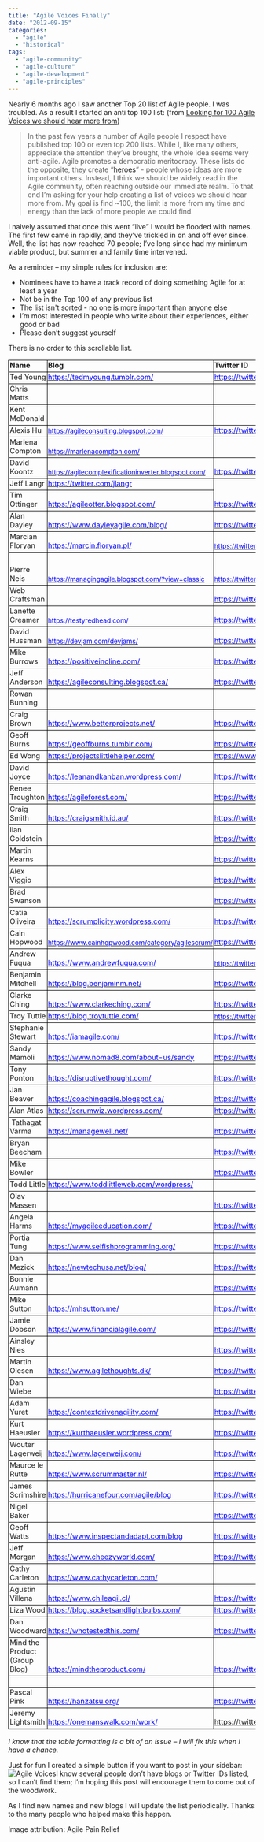 ```yaml
---
title: "Agile Voices Finally"
date: "2012-09-15"
categories: 
  - "agile"
  - "historical"
tags: 
  - "agile-community"
  - "agile-culture"
  - "agile-development"
  - "agile-principles"
---
```


Nearly 6 months ago I saw another Top 20 list of Agile people. I was troubled. As a result I started an anti top 100 list: (from [Looking for 100 Agile Voices we should hear more from](/blog/looking-for-100-agile-voices-we-should-hear-more-from.html))

> In the past few years a number of Agile people I respect have published top 100 or even top 200 lists. While I, like many others, appreciate the attention they’ve brought, the whole idea seems very anti-agile. Agile promotes a democratic meritocracy. These lists do the opposite, they create “[heroes](/blog/agile-gurus-or-thought-leaders.html)” - people whose ideas are more important others. Instead, I think we should be widely read in the Agile community, often reaching outside our immediate realm. To that end I’m asking for your help creating a list of voices we should hear more from. My goal is find ~100, the limit is more from my time and energy than the lack of more people we could find.

I naively assumed that once this went “live” I would be flooded with names. The first few came in rapidly, and they’ve trickled in on and off ever since. Well, the list has now reached 70 people; I’ve long since had my minimum viable product, but summer and family time intervened.

As a reminder – my simple rules for inclusion are:

- Nominees have to have a track record of doing something Agile for at least a year
- Not be in the Top 100 of any previous list
- The list isn't sorted - no one is more important than anyone else
- I’m most interested in people who write about their experiences, either good or bad
- Please don’t suggest yourself

There is no order to this scrollable list.

<table class="postTable" style="border-collapse: collapse;" border="0" width="561" cellspacing="0" cellpadding="0"><colgroup><col style="width: 83pt; mso-width-source: userset; mso-width-alt: 3925;" width="110"> <col style="width: 97pt; mso-width-source: userset; mso-width-alt: 4608;" width="130"> <col style="width: 157pt; mso-width-source: userset; mso-width-alt: 7452;" width="210"></colgroup><tbody><tr style="height: 14.4pt;"><td class="xl67" style="border-bottom: windowtext 0.5pt solid; border-left: windowtext 1.5pt solid; padding-left: 1px; padding-right: 1px; vertical-align: bottom; border-top: windowtext 0.5pt solid; border-right: windowtext 0.5pt solid; padding-top: 1px;" width="138" height="23"><span style="font-size: 11pt;"><strong>Name</strong></span></td><td class="xl68" style="border-bottom: windowtext 0.5pt solid; border-left: medium none; padding-left: 1px; padding-right: 1px; vertical-align: bottom; border-top: windowtext 0.5pt solid; border-right: windowtext 0.5pt solid; padding-top: 1px;" width="130"><span style="font-size: 11pt;"><strong>Blog</strong></span></td><td class="xl69" style="border-bottom: windowtext 0.5pt solid; border-left: medium none; padding-left: 1px; padding-right: 1px; vertical-align: bottom; border-top: windowtext 0.5pt solid; border-right: windowtext 1.5pt solid; padding-top: 1px;" width="544"><span style="font-size: 11pt;"><strong>Twitter ID</strong></span></td></tr><tr style="height: 14.4pt;"><td class="xl70" style="border-bottom: windowtext 0.5pt solid; border-left: windowtext 1.5pt solid; padding-left: 1px; padding-right: 1px; vertical-align: bottom; border-top: medium none; border-right: windowtext 0.5pt solid; padding-top: 1px;" height="23"><span style="font-size: 11pt;">Ted Young</span></td><td class="xl71" style="border-bottom: windowtext 0.5pt solid; border-left: medium none; padding-left: 1px; padding-right: 1px; vertical-align: bottom; border-top: medium none; border-right: windowtext 0.5pt solid; padding-top: 1px;" width="130"><a href="https://tedmyoung.tumblr.com/" target="_parent" rel="noopener noreferrer"><span style="mso-font-charset: 0;"><span style="font-size: 11pt; color: #0000ff;">https://tedmyoung.tumblr.com/</span></span></a></td><td class="xl72" style="border-bottom: windowtext 0.5pt solid; border-left: medium none; padding-left: 1px; padding-right: 1px; vertical-align: bottom; border-top: medium none; border-right: windowtext 1.5pt solid; padding-top: 1px;" width="544"><a href="https://twitter.com/#!/jitterted" target="_parent" rel="noopener noreferrer"><span style="mso-font-charset: 0;"><span style="font-size: 11pt; color: #0000ff;">https://twitter.com/#!/jitterted</span></span></a></td></tr><tr style="height: 14.4pt;"><td class="xl70" style="border-bottom: windowtext 0.5pt solid; border-left: windowtext 1.5pt solid; padding-left: 1px; padding-right: 1px; vertical-align: bottom; border-top: medium none; border-right: windowtext 0.5pt solid; padding-top: 1px;" height="23"><span style="font-size: 11pt;">Chris Matts</span></td><td class="xl73" style="border-bottom: windowtext 0.5pt solid; border-left: medium none; padding-left: 1px; padding-right: 1px; vertical-align: middle; border-top: medium none; border-right: windowtext 0.5pt solid; padding-top: 1px;" width="130"><span style="font-size: 10pt;">&nbsp;</span></td><td class="xl74" style="border-bottom: windowtext 0.5pt solid; border-left: medium none; padding-left: 1px; padding-right: 1px; vertical-align: middle; border-top: medium none; border-right: windowtext 1.5pt solid; padding-top: 1px;" width="544"><span style="font-size: 10pt;">&nbsp;</span></td></tr><tr style="height: 14.4pt;"><td class="xl70" style="border-bottom: windowtext 0.5pt solid; border-left: windowtext 1.5pt solid; padding-left: 1px; padding-right: 1px; vertical-align: bottom; border-top: medium none; border-right: windowtext 0.5pt solid; padding-top: 1px;" height="23"><span style="font-size: 11pt;">Kent McDonald</span></td><td class="xl73" style="border-bottom: windowtext 0.5pt solid; border-left: medium none; padding-left: 1px; padding-right: 1px; vertical-align: middle; border-top: medium none; border-right: windowtext 0.5pt solid; padding-top: 1px;" width="130"><span style="font-size: 10pt;">&nbsp;</span></td><td class="xl74" style="border-bottom: windowtext 0.5pt solid; border-left: medium none; padding-left: 1px; padding-right: 1px; vertical-align: middle; border-top: medium none; border-right: windowtext 1.5pt solid; padding-top: 1px;" width="544"><span style="font-size: 10pt;">&nbsp;</span></td></tr><tr style="height: 14.4pt;"><td class="xl70" style="border-bottom: windowtext 0.5pt solid; border-left: windowtext 1.5pt solid; padding-left: 1px; padding-right: 1px; vertical-align: bottom; border-top: medium none; border-right: windowtext 0.5pt solid; padding-top: 1px;" height="23"><span style="font-size: 11pt;">Alexis Hu</span></td><td class="xl78" style="border-bottom: windowtext 0.5pt solid; border-left: medium none; padding-left: 1px; padding-right: 1px; vertical-align: bottom; border-top: medium none; border-right: windowtext 0.5pt solid; padding-top: 1px;" width="130"><a href="https://agileconsulting.blogspot.com/"><span style="font-size: 10pt; color: #0000ff;">https://agileconsulting.blogspot.com/</span></a></td><td class="xl72" style="border-bottom: windowtext 0.5pt solid; border-left: medium none; padding-left: 1px; padding-right: 1px; vertical-align: bottom; border-top: medium none; border-right: windowtext 1.5pt solid; padding-top: 1px;" width="544"><a href="https://twitter.com/alhui" target="_parent" rel="noopener noreferrer"><span style="mso-font-charset: 0;"><span style="font-size: 11pt; color: #0000ff;">https://twitter.com/alhui</span></span></a></td></tr><tr style="height: 14.4pt;"><td class="xl70" style="border-bottom: windowtext 0.5pt solid; border-left: windowtext 1.5pt solid; padding-left: 1px; padding-right: 1px; vertical-align: bottom; border-top: medium none; border-right: windowtext 0.5pt solid; padding-top: 1px;" height="23"><span style="font-size: 11pt;">Marlena Compton</span></td><td class="xl78" style="border-bottom: windowtext 0.5pt solid; border-left: medium none; padding-left: 1px; padding-right: 1px; vertical-align: bottom; border-top: medium none; border-right: windowtext 0.5pt solid; padding-top: 1px;" width="130"><a href="https://marlenacompton.com/"><span style="font-size: 10pt; color: #0000ff;">https://marlenacompton.com/</span></a></td><td class="xl74" style="border-bottom: windowtext 0.5pt solid; border-left: medium none; padding-left: 1px; padding-right: 1px; vertical-align: middle; border-top: medium none; border-right: windowtext 1.5pt solid; padding-top: 1px;" width="544"><span style="font-size: 10pt;">&nbsp;</span></td></tr><tr style="height: 14.4pt;"><td class="xl70" style="border-bottom: windowtext 0.5pt solid; border-left: windowtext 1.5pt solid; padding-left: 1px; padding-right: 1px; vertical-align: bottom; border-top: medium none; border-right: windowtext 0.5pt solid; padding-top: 1px;" height="23"><span style="font-size: 11pt;">David Koontz</span></td><td class="xl78" style="border-bottom: windowtext 0.5pt solid; border-left: medium none; padding-left: 1px; padding-right: 1px; vertical-align: bottom; border-top: medium none; border-right: windowtext 0.5pt solid; padding-top: 1px;" width="130"><a href="https://agilecomplexificationinverter.blogspot.com/"><span style="font-size: 10pt; color: #0000ff;">https://agilecomplexificationinverter.blogspot.com/</span></a></td><td class="xl72" style="border-bottom: windowtext 0.5pt solid; border-left: medium none; padding-left: 1px; padding-right: 1px; vertical-align: bottom; border-top: medium none; border-right: windowtext 1.5pt solid; padding-top: 1px;" width="544"><a href="https://twitter.com/#!/davidakoontz" target="_parent" rel="noopener noreferrer"><span style="mso-font-charset: 0;"><span style="font-size: 11pt; color: #0000ff;">https://twitter.com/#!/davidakoontz</span></span></a></td></tr><tr style="height: 14.4pt;"><td class="xl70" style="border-bottom: windowtext 0.5pt solid; border-left: windowtext 1.5pt solid; padding-left: 1px; padding-right: 1px; vertical-align: bottom; border-top: medium none; border-right: windowtext 0.5pt solid; padding-top: 1px;" height="23"><span style="font-size: 11pt;">Jeff Langr</span></td><td class="xl71" style="border-bottom: windowtext 0.5pt solid; border-left: medium none; padding-left: 1px; padding-right: 1px; vertical-align: bottom; border-top: medium none; border-right: windowtext 0.5pt solid; padding-top: 1px;" width="130"><a href="https://twitter.com/jlangr" target="_parent" rel="noopener noreferrer"><span style="mso-font-charset: 0;"><span style="font-size: 11pt; color: #0000ff;">https://twitter.com/jlangr</span></span></a></td></tr><tr style="height: 14.4pt;"><td class="xl70" style="border-bottom: windowtext 0.5pt solid; border-left: windowtext 1.5pt solid; padding-left: 1px; padding-right: 1px; vertical-align: bottom; border-top: medium none; border-right: windowtext 0.5pt solid; padding-top: 1px;" height="23"><span style="font-size: 11pt;">Tim Ottinger</span></td><td class="xl71" style="border-bottom: windowtext 0.5pt solid; border-left: medium none; padding-left: 1px; padding-right: 1px; vertical-align: bottom; border-top: medium none; border-right: windowtext 0.5pt solid; padding-top: 1px;" width="130"><a href="https://agileotter.blogspot.com/" target="_parent" rel="noopener noreferrer"><span style="mso-font-charset: 0;"><span style="font-size: 11pt; color: #0000ff;">https://agileotter.blogspot.com/</span></span></a></td><td class="xl72" style="border-bottom: windowtext 0.5pt solid; border-left: medium none; padding-left: 1px; padding-right: 1px; vertical-align: bottom; border-top: medium none; border-right: windowtext 1.5pt solid; padding-top: 1px;" width="544"><a href="https://twitter.com/#!/tottinge" target="_parent" rel="noopener noreferrer"><span style="mso-font-charset: 0;"><span style="font-size: 11pt; color: #0000ff;">https://twitter.com/#!/tottinge</span></span></a></td></tr><tr style="height: 14.4pt;"><td class="xl70" style="border-bottom: windowtext 0.5pt solid; border-left: windowtext 1.5pt solid; padding-left: 1px; padding-right: 1px; vertical-align: bottom; border-top: medium none; border-right: windowtext 0.5pt solid; padding-top: 1px;" height="23"><span style="font-size: 11pt;">Alan Dayley</span></td><td class="xl71" style="border-bottom: windowtext 0.5pt solid; border-left: medium none; padding-left: 1px; padding-right: 1px; vertical-align: bottom; border-top: medium none; border-right: windowtext 0.5pt solid; padding-top: 1px;" width="130"><a href="https://www.dayleyagile.com/blog/" target="_parent" rel="noopener noreferrer"><span style="mso-font-charset: 0;"><span style="font-size: 11pt; color: #0000ff;">https://www.dayleyagile.com/blog/</span></span></a></td><td class="xl72" style="border-bottom: windowtext 0.5pt solid; border-left: medium none; padding-left: 1px; padding-right: 1px; vertical-align: bottom; border-top: medium none; border-right: windowtext 1.5pt solid; padding-top: 1px;" width="544"><a href="https://twitter.com/dayleyagile" target="_parent" rel="noopener noreferrer"><span style="mso-font-charset: 0;"><span style="font-size: 11pt; color: #0000ff;">https://twitter.com/dayleyagile</span></span></a></td></tr><tr style="height: 14.4pt;"><td class="xl70" style="border-bottom: windowtext 0.5pt solid; border-left: windowtext 1.5pt solid; padding-left: 1px; padding-right: 1px; vertical-align: bottom; border-top: medium none; border-right: windowtext 0.5pt solid; padding-top: 1px;" height="23"><span style="font-size: 11pt;">Marcian Floryan</span></td><td class="xl71" style="border-bottom: windowtext 0.5pt solid; border-left: medium none; padding-left: 1px; padding-right: 1px; vertical-align: bottom; border-top: medium none; border-right: windowtext 0.5pt solid; padding-top: 1px;" width="130"><a href="https://marcin.floryan.pl/" target="_parent" rel="noopener noreferrer"><span style="mso-font-charset: 0;"><span style="font-size: 11pt; color: #0000ff;">https://marcin.floryan.pl/</span></span></a></td><td class="xl76" style="border-bottom: windowtext 0.5pt solid; border-left: medium none; padding-left: 1px; padding-right: 1px; vertical-align: bottom; border-top: medium none; border-right: windowtext 1.5pt solid; padding-top: 1px;" width="544"><a href="https://twitter.com/mfloryan"><span style="font-size: 10pt; color: #0000ff;">https://twitter.com/mfloryan</span></a></td></tr><tr style="height: 40.2pt;"><td class="xl70" style="border-bottom: windowtext 0.5pt solid; border-left: windowtext 1.5pt solid; padding-left: 1px; padding-right: 1px; vertical-align: bottom; border-top: medium none; border-right: windowtext 0.5pt solid; padding-top: 1px;" height="67"><span style="font-size: 11pt;">Pierre Neis</span></td><td class="xl77" style="border-bottom: windowtext 0.5pt solid; border-left: medium none; padding-left: 1px; padding-right: 1px; vertical-align: bottom; border-top: medium none; border-right: windowtext 0.5pt solid; padding-top: 1px;" width="130"><a href="https://managingagile.blogspot.com/?view=classic"><span style="font-size: 10pt; color: #0000ff;">https://managingagile.blogspot.com/?view=classic</span></a></td><td class="xl76" style="border-bottom: windowtext 0.5pt solid; border-left: medium none; padding-left: 1px; padding-right: 1px; vertical-align: bottom; border-top: medium none; border-right: windowtext 1.5pt solid; padding-top: 1px;" width="544"><a href="https://twitter.com/elPedroMajor"><span style="font-size: 10pt; color: #0000ff;">https://twitter.com/elPedroMajor</span></a></td></tr><tr style="height: 14.4pt;"><td class="xl70" style="border-bottom: windowtext 0.5pt solid; border-left: windowtext 1.5pt solid; padding-left: 1px; padding-right: 1px; vertical-align: bottom; border-top: medium none; border-right: windowtext 0.5pt solid; padding-top: 1px;" height="23"><span style="font-size: 11pt;">Web Craftsman</span></td><td class="xl73" style="border-bottom: windowtext 0.5pt solid; border-left: medium none; padding-left: 1px; padding-right: 1px; vertical-align: middle; border-top: medium none; border-right: windowtext 0.5pt solid; padding-top: 1px;" width="130"><span style="font-size: 10pt;">&nbsp;</span></td><td class="xl72" style="border-bottom: windowtext 0.5pt solid; border-left: medium none; padding-left: 1px; padding-right: 1px; vertical-align: bottom; border-top: medium none; border-right: windowtext 1.5pt solid; padding-top: 1px;" width="544"><a href="https://twitter.com/web_craftsman" target="_parent" rel="noopener noreferrer"><span style="mso-font-charset: 0;"><span style="font-size: 11pt; color: #0000ff;">https://twitter.com/web_craftsman</span></span></a></td></tr><tr style="height: 14.4pt;"><td class="xl70" style="border-bottom: windowtext 0.5pt solid; border-left: windowtext 1.5pt solid; padding-left: 1px; padding-right: 1px; vertical-align: bottom; border-top: medium none; border-right: windowtext 0.5pt solid; padding-top: 1px;" height="23"><span style="font-size: 11pt;">Lanette Creamer</span></td><td class="xl78" style="border-bottom: windowtext 0.5pt solid; border-left: medium none; padding-left: 1px; padding-right: 1px; vertical-align: bottom; border-top: medium none; border-right: windowtext 0.5pt solid; padding-top: 1px;" width="130"><span style="font-size: 10pt; color: #0000ff;">https://testyredhead.com/</span></td><td class="xl72" style="border-bottom: windowtext 0.5pt solid; border-left: medium none; padding-left: 1px; padding-right: 1px; vertical-align: bottom; border-top: medium none; border-right: windowtext 1.5pt solid; padding-top: 1px;" width="544"><a href="https://twitter.com/lanettecream" target="_parent" rel="noopener noreferrer"><span style="mso-font-charset: 0;"><span style="font-size: 11pt; color: #0000ff;">https://twitter.com/lanettecream</span></span></a></td></tr><tr style="height: 14.4pt;"><td class="xl70" style="border-bottom: windowtext 0.5pt solid; border-left: windowtext 1.5pt solid; padding-left: 1px; padding-right: 1px; vertical-align: bottom; border-top: medium none; border-right: windowtext 0.5pt solid; padding-top: 1px;" height="23"><span style="font-size: 11pt;">David Hussman</span></td><td class="xl78" style="border-bottom: windowtext 0.5pt solid; border-left: medium none; padding-left: 1px; padding-right: 1px; vertical-align: bottom; border-top: medium none; border-right: windowtext 0.5pt solid; padding-top: 1px;" width="130"><a href="https://devjam.com/"><span style="font-size: 10pt; color: #0000ff;">https://devjam.com/devjams/</span></a></td><td class="xl72" style="border-bottom: windowtext 0.5pt solid; border-left: medium none; padding-left: 1px; padding-right: 1px; vertical-align: bottom; border-top: medium none; border-right: windowtext 1.5pt solid; padding-top: 1px;" width="544"><a href="https://twitter.com/davidhussman" target="_parent" rel="noopener noreferrer"><span style="mso-font-charset: 0;"><span style="font-size: 11pt; color: #0000ff;">https://twitter.com/davidhussman</span></span></a></td></tr><tr style="height: 14.4pt;"><td class="xl70" style="border-bottom: windowtext 0.5pt solid; border-left: windowtext 1.5pt solid; padding-left: 1px; padding-right: 1px; vertical-align: bottom; border-top: medium none; border-right: windowtext 0.5pt solid; padding-top: 1px;" height="23"><span style="font-size: 11pt;">Mike Burrows</span></td><td class="xl71" style="border-bottom: windowtext 0.5pt solid; border-left: medium none; padding-left: 1px; padding-right: 1px; vertical-align: bottom; border-top: medium none; border-right: windowtext 0.5pt solid; padding-top: 1px;" width="130"><a href="https://positiveincline.com/" target="_parent" rel="noopener noreferrer"><span style="mso-font-charset: 0;"><span style="font-size: 11pt; color: #0000ff;">https://positiveincline.com/</span></span></a></td><td class="xl72" style="border-bottom: windowtext 0.5pt solid; border-left: medium none; padding-left: 1px; padding-right: 1px; vertical-align: bottom; border-top: medium none; border-right: windowtext 1.5pt solid; padding-top: 1px;" width="544"><a href="https://twitter.com/asplake" target="_parent" rel="noopener noreferrer"><span style="mso-font-charset: 0;"><span style="font-size: 11pt; color: #0000ff;">https://twitter.com/asplake</span></span></a></td></tr><tr style="height: 14.4pt;"><td class="xl70" style="border-bottom: windowtext 0.5pt solid; border-left: windowtext 1.5pt solid; padding-left: 1px; padding-right: 1px; vertical-align: bottom; border-top: medium none; border-right: windowtext 0.5pt solid; padding-top: 1px;" height="23"><span style="font-size: 11pt;">Jeff Anderson</span></td><td class="xl71" style="border-bottom: windowtext 0.5pt solid; border-left: medium none; padding-left: 1px; padding-right: 1px; vertical-align: bottom; border-top: medium none; border-right: windowtext 0.5pt solid; padding-top: 1px;" width="130"><a href="https://agileconsulting.blogspot.ca/" target="_parent" rel="noopener noreferrer"><span style="mso-font-charset: 0;"><span style="font-size: 11pt; color: #0000ff;">https://agileconsulting.blogspot.ca/</span></span></a></td><td class="xl72" style="border-bottom: windowtext 0.5pt solid; border-left: medium none; padding-left: 1px; padding-right: 1px; vertical-align: bottom; border-top: medium none; border-right: windowtext 1.5pt solid; padding-top: 1px;" width="544"><a href="https://twitter.com/thomasjeffrey" target="_parent" rel="noopener noreferrer"><span style="mso-font-charset: 0;"><span style="font-size: 11pt; color: #0000ff;">https://twitter.com/thomasjeffrey</span></span></a></td></tr><tr style="height: 14.4pt;"><td class="xl70" style="border-bottom: windowtext 0.5pt solid; border-left: windowtext 1.5pt solid; padding-left: 1px; padding-right: 1px; vertical-align: bottom; border-top: medium none; border-right: windowtext 0.5pt solid; padding-top: 1px;" height="23"><span style="font-size: 11pt;">Rowan Bunning</span></td><td class="xl73" style="border-bottom: windowtext 0.5pt solid; border-left: medium none; padding-left: 1px; padding-right: 1px; vertical-align: middle; border-top: medium none; border-right: windowtext 0.5pt solid; padding-top: 1px;" width="130"><span style="font-size: 10pt;">&nbsp;</span></td><td class="xl74" style="border-bottom: windowtext 0.5pt solid; border-left: medium none; padding-left: 1px; padding-right: 1px; vertical-align: middle; border-top: medium none; border-right: windowtext 1.5pt solid; padding-top: 1px;" width="544"><span style="font-size: 10pt;">&nbsp;</span></td></tr><tr style="height: 14.4pt;"><td class="xl70" style="border-bottom: windowtext 0.5pt solid; border-left: windowtext 1.5pt solid; padding-left: 1px; padding-right: 1px; vertical-align: bottom; border-top: medium none; border-right: windowtext 0.5pt solid; padding-top: 1px;" height="23"><span style="font-size: 11pt;">Craig Brown</span></td><td class="xl71" style="border-bottom: windowtext 0.5pt solid; border-left: medium none; padding-left: 1px; padding-right: 1px; vertical-align: bottom; border-top: medium none; border-right: windowtext 0.5pt solid; padding-top: 1px;" width="130"><a href="https://www.betterprojects.net/" target="_parent" rel="noopener noreferrer"><span style="mso-font-charset: 0;"><span style="font-size: 11pt; color: #0000ff;">https://www.betterprojects.net/</span></span></a></td><td class="xl72" style="border-bottom: windowtext 0.5pt solid; border-left: medium none; padding-left: 1px; padding-right: 1px; vertical-align: bottom; border-top: medium none; border-right: windowtext 1.5pt solid; padding-top: 1px;" width="544"><a href="https://twitter.com/brown_note" target="_parent" rel="noopener noreferrer"><span style="mso-font-charset: 0;"><span style="font-size: 11pt; color: #0000ff;">https://twitter.com/brown_note</span></span></a></td></tr><tr style="height: 14.4pt;"><td class="xl70" style="border-bottom: windowtext 0.5pt solid; border-left: windowtext 1.5pt solid; padding-left: 1px; padding-right: 1px; vertical-align: bottom; border-top: medium none; border-right: windowtext 0.5pt solid; padding-top: 1px;" height="23"><span style="font-size: 11pt;">Geoff Burns</span></td><td class="xl71" style="border-bottom: windowtext 0.5pt solid; border-left: medium none; padding-left: 1px; padding-right: 1px; vertical-align: bottom; border-top: medium none; border-right: windowtext 0.5pt solid; padding-top: 1px;" width="130"><a href="https://geoffburns.tumblr.com/" target="_parent" rel="noopener noreferrer"><span style="mso-font-charset: 0;"><span style="font-size: 11pt; color: #0000ff;">https://geoffburns.tumblr.com/</span></span></a></td><td class="xl72" style="border-bottom: windowtext 0.5pt solid; border-left: medium none; padding-left: 1px; padding-right: 1px; vertical-align: bottom; border-top: medium none; border-right: windowtext 1.5pt solid; padding-top: 1px;" width="544"><a href="https://twitter.com/blxt/" target="_parent" rel="noopener noreferrer"><span style="mso-font-charset: 0;"><span style="font-size: 11pt; color: #0000ff;">https://twitter.com/blxt/</span></span></a></td></tr><tr style="height: 14.4pt;"><td class="xl70" style="border-bottom: windowtext 0.5pt solid; border-left: windowtext 1.5pt solid; padding-left: 1px; padding-right: 1px; vertical-align: bottom; border-top: medium none; border-right: windowtext 0.5pt solid; padding-top: 1px;" height="23"><span style="font-size: 11pt;">Ed Wong</span></td><td class="xl71" style="border-bottom: windowtext 0.5pt solid; border-left: medium none; padding-left: 1px; padding-right: 1px; vertical-align: bottom; border-top: medium none; border-right: windowtext 0.5pt solid; padding-top: 1px;" width="130"><a href="https://projectslittlehelper.com/" target="_parent" rel="noopener noreferrer"><span style="mso-font-charset: 0;"><span style="font-size: 11pt; color: #0000ff;">https://projectslittlehelper.com/</span></span></a></td><td class="xl72" style="border-bottom: windowtext 0.5pt solid; border-left: medium none; padding-left: 1px; padding-right: 1px; vertical-align: bottom; border-top: medium none; border-right: windowtext 1.5pt solid; padding-top: 1px;" width="544"><a href="https://www.twitter.com/littlehelper" target="_parent" rel="noopener noreferrer"><span style="mso-font-charset: 0;"><span style="font-size: 11pt; color: #0000ff;">https://www.twitter.com/littlehelper</span></span></a></td></tr><tr style="height: 14.4pt;"><td class="xl70" style="border-bottom: windowtext 0.5pt solid; border-left: windowtext 1.5pt solid; padding-left: 1px; padding-right: 1px; vertical-align: bottom; border-top: medium none; border-right: windowtext 0.5pt solid; padding-top: 1px;" height="23"><span style="font-size: 11pt;">David Joyce</span></td><td class="xl71" style="border-bottom: windowtext 0.5pt solid; border-left: medium none; padding-left: 1px; padding-right: 1px; vertical-align: bottom; border-top: medium none; border-right: windowtext 0.5pt solid; padding-top: 1px;" width="130"><a href="https://leanandkanban.wordpress.com/" target="_parent" rel="noopener noreferrer"><span style="mso-font-charset: 0;"><span style="font-size: 11pt; color: #0000ff;">https://leanandkanban.wordpress.com/</span></span></a></td><td class="xl72" style="border-bottom: windowtext 0.5pt solid; border-left: medium none; padding-left: 1px; padding-right: 1px; vertical-align: bottom; border-top: medium none; border-right: windowtext 1.5pt solid; padding-top: 1px;" width="544"><a href="https://twitter.com/dpjoyce/" target="_parent" rel="noopener noreferrer"><span style="mso-font-charset: 0;"><span style="font-size: 11pt; color: #0000ff;">https://twitter.com/dpjoyce/</span></span></a></td></tr><tr style="height: 14.4pt;"><td class="xl70" style="border-bottom: windowtext 0.5pt solid; border-left: windowtext 1.5pt solid; padding-left: 1px; padding-right: 1px; vertical-align: bottom; border-top: medium none; border-right: windowtext 0.5pt solid; padding-top: 1px;" height="23"><span style="font-size: 11pt;">Renee Troughton</span></td><td class="xl71" style="border-bottom: windowtext 0.5pt solid; border-left: medium none; padding-left: 1px; padding-right: 1px; vertical-align: bottom; border-top: medium none; border-right: windowtext 0.5pt solid; padding-top: 1px;" width="130"><a href="https://agileforest.com/" target="_parent" rel="noopener noreferrer"><span style="mso-font-charset: 0;"><span style="font-size: 11pt; color: #0000ff;">https://agileforest.com/</span></span></a></td><td class="xl72" style="border-bottom: windowtext 0.5pt solid; border-left: medium none; padding-left: 1px; padding-right: 1px; vertical-align: bottom; border-top: medium none; border-right: windowtext 1.5pt solid; padding-top: 1px;" width="544"><a href="https://twitter.com/AgileRenee" target="_parent" rel="noopener noreferrer"><span style="mso-font-charset: 0;"><span style="font-size: 11pt; color: #0000ff;">https://twitter.com/AgileRenee</span></span></a></td></tr><tr style="height: 14.4pt;"><td class="xl70" style="border-bottom: windowtext 0.5pt solid; border-left: windowtext 1.5pt solid; padding-left: 1px; padding-right: 1px; vertical-align: bottom; border-top: medium none; border-right: windowtext 0.5pt solid; padding-top: 1px;" height="23"><span style="font-size: 11pt;">Craig Smith</span></td><td class="xl71" style="border-bottom: windowtext 0.5pt solid; border-left: medium none; padding-left: 1px; padding-right: 1px; vertical-align: bottom; border-top: medium none; border-right: windowtext 0.5pt solid; padding-top: 1px;" width="130"><a href="https://craigsmith.id.au/" target="_parent" rel="noopener noreferrer"><span style="mso-font-charset: 0;"><span style="font-size: 11pt; color: #0000ff;">https://craigsmith.id.au/</span></span></a></td><td class="xl72" style="border-bottom: windowtext 0.5pt solid; border-left: medium none; padding-left: 1px; padding-right: 1px; vertical-align: bottom; border-top: medium none; border-right: windowtext 1.5pt solid; padding-top: 1px;" width="544"><a href="https://twitter.com/smithcdau" target="_parent" rel="noopener noreferrer"><span style="mso-font-charset: 0;"><span style="font-size: 11pt; color: #0000ff;">https://twitter.com/smithcdau</span></span></a></td></tr><tr style="height: 14.4pt;"><td class="xl70" style="border-bottom: windowtext 0.5pt solid; border-left: windowtext 1.5pt solid; padding-left: 1px; padding-right: 1px; vertical-align: bottom; border-top: medium none; border-right: windowtext 0.5pt solid; padding-top: 1px;" height="23"><span style="font-size: 11pt;">Ilan Goldstein</span></td><td class="xl71" style="border-bottom: windowtext 0.5pt solid; border-left: medium none; padding-left: 1px; padding-right: 1px; vertical-align: bottom; border-top: medium none; border-right: windowtext 0.5pt solid; padding-top: 1px;" width="130"></td><td class="xl72" style="border-bottom: windowtext 0.5pt solid; border-left: medium none; padding-left: 1px; padding-right: 1px; vertical-align: bottom; border-top: medium none; border-right: windowtext 1.5pt solid; padding-top: 1px;" width="544"><a href="https://twitter.com/ilagile" target="_parent" rel="noopener noreferrer"><span style="mso-font-charset: 0;"><span style="font-size: 11pt; color: #0000ff;">https://twitter.com/ilagile</span></span></a></td></tr><tr style="height: 14.4pt;"><td class="xl70" style="border-bottom: windowtext 0.5pt solid; border-left: windowtext 1.5pt solid; padding-left: 1px; padding-right: 1px; vertical-align: bottom; border-top: medium none; border-right: windowtext 0.5pt solid; padding-top: 1px;" height="23"><span style="font-size: 11pt;">Martin Kearns</span></td><td class="xl73" style="border-bottom: windowtext 0.5pt solid; border-left: medium none; padding-left: 1px; padding-right: 1px; vertical-align: middle; border-top: medium none; border-right: windowtext 0.5pt solid; padding-top: 1px;" width="130"><span style="font-size: 10pt;">&nbsp;</span></td><td class="xl72" style="border-bottom: windowtext 0.5pt solid; border-left: medium none; padding-left: 1px; padding-right: 1px; vertical-align: bottom; border-top: medium none; border-right: windowtext 1.5pt solid; padding-top: 1px;" width="544"><a href="https://twitter.com/kearnsey" target="_parent" rel="noopener noreferrer"><span style="mso-font-charset: 0;"><span style="font-size: 11pt; color: #0000ff;">https://twitter.com/kearnsey</span></span></a></td></tr><tr style="height: 14.4pt;"><td class="xl70" style="border-bottom: windowtext 0.5pt solid; border-left: windowtext 1.5pt solid; padding-left: 1px; padding-right: 1px; vertical-align: bottom; border-top: medium none; border-right: windowtext 0.5pt solid; padding-top: 1px;" height="23"><span style="font-size: 11pt;">Alex Viggio</span></td><td class="xl73" style="border-bottom: windowtext 0.5pt solid; border-left: medium none; padding-left: 1px; padding-right: 1px; vertical-align: middle; border-top: medium none; border-right: windowtext 0.5pt solid; padding-top: 1px;" width="130"><span style="font-size: 10pt;">&nbsp;</span></td><td class="xl72" style="border-bottom: windowtext 0.5pt solid; border-left: medium none; padding-left: 1px; padding-right: 1px; vertical-align: bottom; border-top: medium none; border-right: windowtext 1.5pt solid; padding-top: 1px;" width="544"><a href="https://twitter.com/aviggio/" target="_parent" rel="noopener noreferrer"><span style="mso-font-charset: 0;"><span style="font-size: 11pt; color: #0000ff;">https://twitter.com/aviggio/</span></span></a></td></tr><tr style="height: 14.4pt;"><td class="xl70" style="border-bottom: windowtext 0.5pt solid; border-left: windowtext 1.5pt solid; padding-left: 1px; padding-right: 1px; vertical-align: bottom; border-top: medium none; border-right: windowtext 0.5pt solid; padding-top: 1px;" height="23"><span style="font-size: 11pt;">Brad Swanson</span></td><td class="xl71" style="border-bottom: windowtext 0.5pt solid; border-left: medium none; padding-left: 1px; padding-right: 1px; vertical-align: bottom; border-top: medium none; border-right: windowtext 0.5pt solid; padding-top: 1px;" width="130"></td><td class="xl72" style="border-bottom: windowtext 0.5pt solid; border-left: medium none; padding-left: 1px; padding-right: 1px; vertical-align: bottom; border-top: medium none; border-right: windowtext 1.5pt solid; padding-top: 1px;" width="544"><a href="https://twitter.com/bradswanson/" target="_parent" rel="noopener noreferrer"><span style="mso-font-charset: 0;"><span style="font-size: 11pt; color: #0000ff;">https://twitter.com/bradswanson/</span></span></a></td></tr><tr style="height: 14.4pt;"><td class="xl70" style="border-bottom: windowtext 0.5pt solid; border-left: windowtext 1.5pt solid; padding-left: 1px; padding-right: 1px; vertical-align: bottom; border-top: medium none; border-right: windowtext 0.5pt solid; padding-top: 1px;" height="23"><span style="font-size: 11pt;">Catia Oliveira</span></td><td class="xl71" style="border-bottom: windowtext 0.5pt solid; border-left: medium none; padding-left: 1px; padding-right: 1px; vertical-align: bottom; border-top: medium none; border-right: windowtext 0.5pt solid; padding-top: 1px;" width="130"><a href="https://scrumplicity.wordpress.com/" target="_parent" rel="noopener noreferrer"><span style="mso-font-charset: 0;"><span style="font-size: 11pt; color: #0000ff;">https://scrumplicity.wordpress.com/</span></span></a></td><td class="xl72" style="border-bottom: windowtext 0.5pt solid; border-left: medium none; padding-left: 1px; padding-right: 1px; vertical-align: bottom; border-top: medium none; border-right: windowtext 1.5pt solid; padding-top: 1px;" width="544"><a href="https://twitter.com/CatOliv" target="_parent" rel="noopener noreferrer"><span style="mso-font-charset: 0;"><span style="font-size: 11pt; color: #0000ff;">https://twitter.com/CatOliv</span></span></a></td></tr><tr style="height: 14.4pt;"><td class="xl70" style="border-bottom: windowtext 0.5pt solid; border-left: windowtext 1.5pt solid; padding-left: 1px; padding-right: 1px; vertical-align: bottom; border-top: medium none; border-right: windowtext 0.5pt solid; padding-top: 1px;" height="23"><span style="font-size: 11pt;">Cain Hopwood</span></td><td class="xl78" style="border-bottom: windowtext 0.5pt solid; border-left: medium none; padding-left: 1px; padding-right: 1px; vertical-align: bottom; border-top: medium none; border-right: windowtext 0.5pt solid; padding-top: 1px;" width="130"><a href="https://www.cainhopwood.com/category/agilescrum/"><span style="font-size: 10pt; color: #0000ff;">https://www.cainhopwood.com/category/agilescrum/</span></a></td><td class="xl72" style="border-bottom: windowtext 0.5pt solid; border-left: medium none; padding-left: 1px; padding-right: 1px; vertical-align: bottom; border-top: medium none; border-right: windowtext 1.5pt solid; padding-top: 1px;" width="544"><a href="https://twitter.com/cainhopwood" target="_parent" rel="noopener noreferrer"><span style="mso-font-charset: 0;"><span style="font-size: 11pt; color: #0000ff;">https://twitter.com/cainhopwood</span></span></a></td></tr><tr style="height: 14.4pt;"><td class="xl70" style="border-bottom: windowtext 0.5pt solid; border-left: windowtext 1.5pt solid; padding-left: 1px; padding-right: 1px; vertical-align: bottom; border-top: medium none; border-right: windowtext 0.5pt solid; padding-top: 1px;" height="23"><span style="font-size: 11pt;">Andrew Fuqua</span></td><td class="xl71" style="border-bottom: windowtext 0.5pt solid; border-left: medium none; padding-left: 1px; padding-right: 1px; vertical-align: bottom; border-top: medium none; border-right: windowtext 0.5pt solid; padding-top: 1px;" width="130"><a href="https://www.andrewfuqua.com/" target="_parent" rel="noopener noreferrer"><span style="mso-font-charset: 0;"><span style="font-size: 11pt; color: #0000ff;">https://www.andrewfuqua.com/</span></span></a></td><td class="xl79" style="border-bottom: windowtext 0.5pt solid; border-left: medium none; padding-left: 1px; padding-right: 1px; vertical-align: bottom; border-top: medium none; border-right: windowtext 1.5pt solid; padding-top: 1px;" width="544"><a href="https://twitter.com/andrewmfuqua"><span style="font-size: 10pt; color: #0000ff;">https://twitter.com/andrewmfuqua</span></a></td></tr><tr style="height: 14.4pt;"><td class="xl70" style="border-bottom: windowtext 0.5pt solid; border-left: windowtext 1.5pt solid; padding-left: 1px; padding-right: 1px; vertical-align: bottom; border-top: medium none; border-right: windowtext 0.5pt solid; padding-top: 1px;" height="23"><span style="font-size: 11pt;">Benjamin Mitchell</span></td><td class="xl71" style="border-bottom: windowtext 0.5pt solid; border-left: medium none; padding-left: 1px; padding-right: 1px; vertical-align: bottom; border-top: medium none; border-right: windowtext 0.5pt solid; padding-top: 1px;" width="130"><a href="https://blog.benjaminm.net/" target="_parent" rel="noopener noreferrer"><span style="mso-font-charset: 0;"><span style="font-size: 11pt; color: #0000ff;">https://blog.benjaminm.net/</span></span></a></td><td class="xl72" style="border-bottom: windowtext 0.5pt solid; border-left: medium none; padding-left: 1px; padding-right: 1px; vertical-align: bottom; border-top: medium none; border-right: windowtext 1.5pt solid; padding-top: 1px;" width="544"><a href="https://twitter.com/benjaminm" target="_parent" rel="noopener noreferrer"><span style="mso-font-charset: 0;"><span style="font-size: 11pt; color: #0000ff;">https://twitter.com/benjaminm</span></span></a></td></tr><tr style="height: 14.4pt;"><td class="xl70" style="border-bottom: windowtext 0.5pt solid; border-left: windowtext 1.5pt solid; padding-left: 1px; padding-right: 1px; vertical-align: bottom; border-top: medium none; border-right: windowtext 0.5pt solid; padding-top: 1px;" height="23"><span style="font-size: 11pt;">Clarke Ching</span></td><td class="xl71" style="border-bottom: windowtext 0.5pt solid; border-left: medium none; padding-left: 1px; padding-right: 1px; vertical-align: bottom; border-top: medium none; border-right: windowtext 0.5pt solid; padding-top: 1px;" width="130"><a href="https://www.clarkeching.com/" target="_parent" rel="noopener noreferrer"><span style="mso-font-charset: 0;"><span style="font-size: 11pt; color: #0000ff;">https://www.clarkeching.com/</span></span></a></td><td class="xl72" style="border-bottom: windowtext 0.5pt solid; border-left: medium none; padding-left: 1px; padding-right: 1px; vertical-align: bottom; border-top: medium none; border-right: windowtext 1.5pt solid; padding-top: 1px;" width="544"><a href="https://twitter.com/clarkeching" target="_parent" rel="noopener noreferrer"><span style="mso-font-charset: 0;"><span style="font-size: 11pt; color: #0000ff;">https://twitter.com/clarkeching</span></span></a></td></tr><tr style="height: 14.4pt;"><td class="xl70" style="border-bottom: windowtext 0.5pt solid; border-left: windowtext 1.5pt solid; padding-left: 1px; padding-right: 1px; vertical-align: bottom; border-top: medium none; border-right: windowtext 0.5pt solid; padding-top: 1px;" height="23"><span style="font-size: 11pt;">Troy Tuttle</span></td><td class="xl71" style="border-bottom: windowtext 0.5pt solid; border-left: medium none; padding-left: 1px; padding-right: 1px; vertical-align: bottom; border-top: medium none; border-right: windowtext 0.5pt solid; padding-top: 1px;" width="130"><a href="https://blog.troytuttle.com/" target="_parent" rel="noopener noreferrer"><span style="mso-font-charset: 0;"><span style="font-size: 11pt; color: #0000ff;">https://blog.troytuttle.com/</span></span></a></td><td class="xl79" style="border-bottom: windowtext 0.5pt solid; border-left: medium none; padding-left: 1px; padding-right: 1px; vertical-align: bottom; border-top: medium none; border-right: windowtext 1.5pt solid; padding-top: 1px;" width="544"><a href="https://twitter.com/troytuttle"><span style="font-size: 10pt; color: #0000ff;">https://twitter.com/troytuttle</span></a></td></tr><tr style="height: 14.4pt;"><td class="xl70" style="border-bottom: windowtext 0.5pt solid; border-left: windowtext 1.5pt solid; padding-left: 1px; padding-right: 1px; vertical-align: bottom; border-top: medium none; border-right: windowtext 0.5pt solid; padding-top: 1px;" height="23"><span style="font-size: 11pt;">Stephanie Stewart</span></td><td class="xl71" style="border-bottom: windowtext 0.5pt solid; border-left: medium none; padding-left: 1px; padding-right: 1px; vertical-align: bottom; border-top: medium none; border-right: windowtext 0.5pt solid; padding-top: 1px;" width="130"><a href="https://iamagile.com/" target="_parent" rel="noopener noreferrer"><span style="mso-font-charset: 0;"><span style="font-size: 11pt; color: #0000ff;">https://iamagile.com/</span></span></a></td><td class="xl72" style="border-bottom: windowtext 0.5pt solid; border-left: medium none; padding-left: 1px; padding-right: 1px; vertical-align: bottom; border-top: medium none; border-right: windowtext 1.5pt solid; padding-top: 1px;" width="544"><a href="https://twitter.com/PROJECT_steph" target="_parent" rel="noopener noreferrer"><span style="mso-font-charset: 0;"><span style="font-size: 11pt; color: #0000ff;">https://twitter.com/PROJECT_steph</span></span></a></td></tr><tr style="height: 14.4pt;"><td class="xl70" style="border-bottom: windowtext 0.5pt solid; border-left: windowtext 1.5pt solid; padding-left: 1px; padding-right: 1px; vertical-align: bottom; border-top: medium none; border-right: windowtext 0.5pt solid; padding-top: 1px;" height="23"><span style="font-size: 11pt;">Sandy Mamoli</span></td><td class="xl71" style="border-bottom: windowtext 0.5pt solid; border-left: medium none; padding-left: 1px; padding-right: 1px; vertical-align: bottom; border-top: medium none; border-right: windowtext 0.5pt solid; padding-top: 1px;" width="130"><a href="https://www.nomad8.com/about-us/sandy" target="_parent" rel="noopener noreferrer"><span style="mso-font-charset: 0;"><span style="font-size: 11pt; color: #0000ff;">https://www.nomad8.com/about-us/sandy</span></span></a></td><td class="xl72" style="border-bottom: windowtext 0.5pt solid; border-left: medium none; padding-left: 1px; padding-right: 1px; vertical-align: bottom; border-top: medium none; border-right: windowtext 1.5pt solid; padding-top: 1px;" width="544"><a href="https://twitter.com/smamol" target="_parent" rel="noopener noreferrer"><span style="mso-font-charset: 0;"><span style="font-size: 11pt; color: #0000ff;">https://twitter.com/smamol</span></span></a></td></tr><tr style="height: 14.4pt;"><td class="xl70" style="border-bottom: windowtext 0.5pt solid; border-left: windowtext 1.5pt solid; padding-left: 1px; padding-right: 1px; vertical-align: bottom; border-top: medium none; border-right: windowtext 0.5pt solid; padding-top: 1px;" height="23"><span style="font-size: 11pt;">Tony Ponton</span></td><td class="xl71" style="border-bottom: windowtext 0.5pt solid; border-left: medium none; padding-left: 1px; padding-right: 1px; vertical-align: bottom; border-top: medium none; border-right: windowtext 0.5pt solid; padding-top: 1px;" width="130"><a href="https://disruptivethought.com/" target="_parent" rel="noopener noreferrer"><span style="mso-font-charset: 0;"><span style="font-size: 11pt; color: #0000ff;">https://disruptivethought.com/</span></span></a></td><td class="xl72" style="border-bottom: windowtext 0.5pt solid; border-left: medium none; padding-left: 1px; padding-right: 1px; vertical-align: bottom; border-top: medium none; border-right: windowtext 1.5pt solid; padding-top: 1px;" width="544"><a href="https://twitter.com/SvenNotnop" target="_parent" rel="noopener noreferrer"><span style="mso-font-charset: 0;"><span style="font-size: 11pt; color: #0000ff;">https://twitter.com/SvenNotnop</span></span></a></td></tr><tr style="height: 14.4pt;"><td class="xl70" style="border-bottom: windowtext 0.5pt solid; border-left: windowtext 1.5pt solid; padding-left: 1px; padding-right: 1px; vertical-align: bottom; border-top: medium none; border-right: windowtext 0.5pt solid; padding-top: 1px;" height="23"><span style="font-size: 11pt;">Jan Beaver</span></td><td class="xl71" style="border-bottom: windowtext 0.5pt solid; border-left: medium none; padding-left: 1px; padding-right: 1px; vertical-align: bottom; border-top: medium none; border-right: windowtext 0.5pt solid; padding-top: 1px;" width="130"><span style="font-size: 11pt; color: #0000ff;"><span style="text-decoration: underline;">https://coachingagile.blogspot.ca/</span></span></td><td class="xl72" style="border-bottom: windowtext 0.5pt solid; border-left: medium none; padding-left: 1px; padding-right: 1px; vertical-align: bottom; border-top: medium none; border-right: windowtext 1.5pt solid; padding-top: 1px;" width="544"><span style="font-size: 11pt; color: #0000ff;"><span style="text-decoration: underline;">https://twitter.com/jan_beaver</span></span></td></tr><tr style="height: 14.4pt;"><td class="xl70" style="border-bottom: windowtext 0.5pt solid; border-left: windowtext 1.5pt solid; padding-left: 1px; padding-right: 1px; vertical-align: bottom; border-top: medium none; border-right: windowtext 0.5pt solid; padding-top: 1px;" height="23"><span style="font-size: 11pt;">Alan Atlas</span></td><td class="xl71" style="border-bottom: windowtext 0.5pt solid; border-left: medium none; padding-left: 1px; padding-right: 1px; vertical-align: bottom; border-top: medium none; border-right: windowtext 0.5pt solid; padding-top: 1px;" width="130"><a href="https://scrumwiz.wordpress.com/" target="_parent" rel="noopener noreferrer"><span style="mso-font-charset: 0;"><span style="font-size: 11pt; color: #0000ff;">https://scrumwiz.wordpress.com/</span></span></a></td><td class="xl72" style="border-bottom: windowtext 0.5pt solid; border-left: medium none; padding-left: 1px; padding-right: 1px; vertical-align: bottom; border-top: medium none; border-right: windowtext 1.5pt solid; padding-top: 1px;" width="544"><a href="https://twitter.com/alanatlas/" target="_parent" rel="noopener noreferrer"><span style="mso-font-charset: 0;"><span style="font-size: 11pt; color: #0000ff;">https://twitter.com/alanatlas/</span></span></a></td></tr><tr style="height: 14.4pt;"><td class="xl70" style="border-bottom: windowtext 0.5pt solid; border-left: windowtext 1.5pt solid; padding-left: 1px; padding-right: 1px; vertical-align: bottom; border-top: medium none; border-right: windowtext 0.5pt solid; padding-top: 1px;" height="23"><span style="font-family: Calibri;"><span style="mso-spacerun: yes;"><span style="font-size: 11pt;">&nbsp;</span></span></span><span style="font-size: 11pt;">Tathagat Varma</span></td><td class="xl71" style="border-bottom: windowtext 0.5pt solid; border-left: medium none; padding-left: 1px; padding-right: 1px; vertical-align: bottom; border-top: medium none; border-right: windowtext 0.5pt solid; padding-top: 1px;" width="130"><span style="font-size: 11pt; color: #0000ff;"><span style="text-decoration: underline;">https://managewell.net/</span></span></td><td class="xl72" style="border-bottom: windowtext 0.5pt solid; border-left: medium none; padding-left: 1px; padding-right: 1px; vertical-align: bottom; border-top: medium none; border-right: windowtext 1.5pt solid; padding-top: 1px;" width="544"><span style="font-size: 11pt; color: #0000ff;"><span style="text-decoration: underline;">https://twitter.com/tathagatvarma</span></span></td></tr><tr style="height: 14.4pt;"><td class="xl70" style="border-bottom: windowtext 0.5pt solid; border-left: windowtext 1.5pt solid; padding-left: 1px; padding-right: 1px; vertical-align: bottom; border-top: medium none; border-right: windowtext 0.5pt solid; padding-top: 1px;" height="23"><span style="font-size: 11pt;">Bryan Beecham</span></td><td class="xl71" style="border-bottom: windowtext 0.5pt solid; border-left: medium none; padding-left: 1px; padding-right: 1px; vertical-align: bottom; border-top: medium none; border-right: windowtext 0.5pt solid; padding-top: 1px;" width="130"><span style="visibility: hidden; text-decoration: underline;"><span style="font-size: 11pt; color: #0000ff;">&nbsp;</span></span></td><td class="xl72" style="border-bottom: windowtext 0.5pt solid; border-left: medium none; padding-left: 1px; padding-right: 1px; vertical-align: bottom; border-top: medium none; border-right: windowtext 1.5pt solid; padding-top: 1px;" width="544"><span style="font-size: 11pt; color: #0000ff;"><span style="text-decoration: underline;">https://twitter.com/BillyGarnet</span></span></td></tr><tr style="height: 14.4pt;"><td class="xl70" style="border-bottom: windowtext 0.5pt solid; border-left: windowtext 1.5pt solid; padding-left: 1px; padding-right: 1px; vertical-align: bottom; border-top: medium none; border-right: windowtext 0.5pt solid; padding-top: 1px;" height="23"><span style="font-size: 11pt;">Mike Bowler</span></td><td class="xl71" style="border-bottom: windowtext 0.5pt solid; border-left: medium none; padding-left: 1px; padding-right: 1px; vertical-align: bottom; border-top: medium none; border-right: windowtext 0.5pt solid; padding-top: 1px;" width="130"><span style="visibility: hidden; text-decoration: underline;"><span style="font-size: 11pt; color: #0000ff;">&nbsp;</span></span></td><td class="xl72" style="border-bottom: windowtext 0.5pt solid; border-left: medium none; padding-left: 1px; padding-right: 1px; vertical-align: bottom; border-top: medium none; border-right: windowtext 1.5pt solid; padding-top: 1px;" width="544"><span style="font-size: 11pt; color: #0000ff;"><span style="text-decoration: underline;">https://twitter.com/mike_bowler</span></span></td></tr><tr style="height: 14.4pt;"><td class="xl70" style="border-bottom: windowtext 0.5pt solid; border-left: windowtext 1.5pt solid; padding-left: 1px; padding-right: 1px; vertical-align: bottom; border-top: medium none; border-right: windowtext 0.5pt solid; padding-top: 1px;" height="23"><span style="font-size: 11pt;">Todd Little</span></td><td class="xl71" style="border-bottom: windowtext 0.5pt solid; border-left: medium none; padding-left: 1px; padding-right: 1px; vertical-align: bottom; border-top: medium none; border-right: windowtext 0.5pt solid; padding-top: 1px;" width="130"><span style="font-size: 11pt; color: #0000ff;"><span style="text-decoration: underline;">https://www.toddlittleweb.com/wordpress/</span></span></td><td class="xl72" style="border-bottom: windowtext 0.5pt solid; border-left: medium none; padding-left: 1px; padding-right: 1px; vertical-align: bottom; border-top: medium none; border-right: windowtext 1.5pt solid; padding-top: 1px;" width="544"><span style="visibility: hidden; text-decoration: underline;"><span style="font-size: 11pt; color: #0000ff;">&nbsp;</span></span></td></tr><tr style="height: 14.4pt;"><td class="xl70" style="border-bottom: windowtext 0.5pt solid; border-left: windowtext 1.5pt solid; padding-left: 1px; padding-right: 1px; vertical-align: bottom; border-top: medium none; border-right: windowtext 0.5pt solid; padding-top: 1px;" height="23"><span style="font-size: 11pt;">Olav Massen</span></td><td class="xl73" style="border-bottom: windowtext 0.5pt solid; border-left: medium none; padding-left: 1px; padding-right: 1px; vertical-align: middle; border-top: medium none; border-right: windowtext 0.5pt solid; padding-top: 1px;" width="130"><span style="font-size: 10pt;">&nbsp;</span></td><td class="xl72" style="border-bottom: windowtext 0.5pt solid; border-left: medium none; padding-left: 1px; padding-right: 1px; vertical-align: bottom; border-top: medium none; border-right: windowtext 1.5pt solid; padding-top: 1px;" width="544"><span style="font-size: 11pt; color: #0000ff;"><span style="text-decoration: underline;">https://twitter.com/OlavMaassen</span></span></td></tr><tr style="height: 14.4pt;"><td class="xl70" style="border-bottom: windowtext 0.5pt solid; border-left: windowtext 1.5pt solid; padding-left: 1px; padding-right: 1px; vertical-align: bottom; border-top: medium none; border-right: windowtext 0.5pt solid; padding-top: 1px;" height="23"><span style="font-size: 11pt;">Angela Harms</span></td><td class="xl71" style="border-bottom: windowtext 0.5pt solid; border-left: medium none; padding-left: 1px; padding-right: 1px; vertical-align: bottom; border-top: medium none; border-right: windowtext 0.5pt solid; padding-top: 1px;" width="130"><span style="font-size: 11pt; color: #0000ff;"><span style="text-decoration: underline;">https://myagileeducation.com/</span></span></td><td class="xl72" style="border-bottom: windowtext 0.5pt solid; border-left: medium none; padding-left: 1px; padding-right: 1px; vertical-align: bottom; border-top: medium none; border-right: windowtext 1.5pt solid; padding-top: 1px;" width="544"><span style="font-size: 11pt; color: #0000ff;"><span style="text-decoration: underline;">https://twitter.com/angelaharms</span></span></td></tr><tr style="height: 14.4pt;"><td class="xl70" style="border-bottom: windowtext 0.5pt solid; border-left: windowtext 1.5pt solid; padding-left: 1px; padding-right: 1px; vertical-align: bottom; border-top: medium none; border-right: windowtext 0.5pt solid; padding-top: 1px;" height="23"><span style="font-size: 11pt;">Portia Tung</span></td><td class="xl71" style="border-bottom: windowtext 0.5pt solid; border-left: medium none; padding-left: 1px; padding-right: 1px; vertical-align: bottom; border-top: medium none; border-right: windowtext 0.5pt solid; padding-top: 1px;" width="130"><span style="font-size: 11pt; color: #0000ff;"><span style="text-decoration: underline;">https://www.selfishprogramming.org/</span></span></td><td class="xl72" style="border-bottom: windowtext 0.5pt solid; border-left: medium none; padding-left: 1px; padding-right: 1px; vertical-align: bottom; border-top: medium none; border-right: windowtext 1.5pt solid; padding-top: 1px;" width="544"><span style="font-size: 11pt; color: #0000ff;"><span style="text-decoration: underline;">https://twitter.com/portiatung</span></span></td></tr><tr style="height: 14.4pt;"><td class="xl70" style="border-bottom: windowtext 0.5pt solid; border-left: windowtext 1.5pt solid; padding-left: 1px; padding-right: 1px; vertical-align: bottom; border-top: medium none; border-right: windowtext 0.5pt solid; padding-top: 1px;" height="23"><span style="font-size: 11pt;">Dan Mezick</span></td><td class="xl71" style="border-bottom: windowtext 0.5pt solid; border-left: medium none; padding-left: 1px; padding-right: 1px; vertical-align: bottom; border-top: medium none; border-right: windowtext 0.5pt solid; padding-top: 1px;" width="130"><span style="font-size: 11pt; color: #0000ff;"><span style="text-decoration: underline;">https://newtechusa.net/blog/</span></span></td><td class="xl72" style="border-bottom: windowtext 0.5pt solid; border-left: medium none; padding-left: 1px; padding-right: 1px; vertical-align: bottom; border-top: medium none; border-right: windowtext 1.5pt solid; padding-top: 1px;" width="544"><span style="font-size: 11pt; color: #0000ff;"><span style="text-decoration: underline;">https://twitter.com/DanMezick</span></span></td></tr><tr style="height: 14.4pt;"><td class="xl70" style="border-bottom: windowtext 0.5pt solid; border-left: windowtext 1.5pt solid; padding-left: 1px; padding-right: 1px; vertical-align: bottom; border-top: medium none; border-right: windowtext 0.5pt solid; padding-top: 1px;" height="23"><span style="font-size: 11pt;">Bonnie Aumann</span></td><td class="xl71" style="border-bottom: windowtext 0.5pt solid; border-left: medium none; padding-left: 1px; padding-right: 1px; vertical-align: bottom; border-top: medium none; border-right: windowtext 0.5pt solid; padding-top: 1px;" width="130"><span style="visibility: hidden; text-decoration: underline;"><span style="font-size: 11pt; color: #0000ff;">&nbsp;</span></span></td><td class="xl72" style="border-bottom: windowtext 0.5pt solid; border-left: medium none; padding-left: 1px; padding-right: 1px; vertical-align: bottom; border-top: medium none; border-right: windowtext 1.5pt solid; padding-top: 1px;" width="544"><span style="font-size: 11pt; color: #0000ff;"><span style="text-decoration: underline;">https://twitter.com/bonniea</span></span></td></tr><tr style="height: 14.4pt;"><td class="xl70" style="border-bottom: windowtext 0.5pt solid; border-left: windowtext 1.5pt solid; padding-left: 1px; padding-right: 1px; vertical-align: bottom; border-top: medium none; border-right: windowtext 0.5pt solid; padding-top: 1px;" height="23"><span style="font-size: 11pt;">Mike Sutton</span></td><td class="xl71" style="border-bottom: windowtext 0.5pt solid; border-left: medium none; padding-left: 1px; padding-right: 1px; vertical-align: bottom; border-top: medium none; border-right: windowtext 0.5pt solid; padding-top: 1px;" width="130"><span style="font-size: 11pt; color: #0000ff;"><span style="text-decoration: underline;">https://mhsutton.me/</span></span></td><td class="xl72" style="border-bottom: windowtext 0.5pt solid; border-left: medium none; padding-left: 1px; padding-right: 1px; vertical-align: bottom; border-top: medium none; border-right: windowtext 1.5pt solid; padding-top: 1px;" width="544"><span style="font-size: 11pt; color: #0000ff;"><span style="text-decoration: underline;">https://twitter.com/mhsutton</span></span></td></tr><tr style="height: 14.4pt;"><td class="xl70" style="border-bottom: windowtext 0.5pt solid; border-left: windowtext 1.5pt solid; padding-left: 1px; padding-right: 1px; vertical-align: bottom; border-top: medium none; border-right: windowtext 0.5pt solid; padding-top: 1px;" height="23"><span style="font-size: 11pt;">Jamie Dobson</span></td><td class="xl71" style="border-bottom: windowtext 0.5pt solid; border-left: medium none; padding-left: 1px; padding-right: 1px; vertical-align: bottom; border-top: medium none; border-right: windowtext 0.5pt solid; padding-top: 1px;" width="130"><span style="font-size: 11pt; color: #0000ff;"><span style="text-decoration: underline;">https://www.financialagile.com/</span></span></td><td class="xl72" style="border-bottom: windowtext 0.5pt solid; border-left: medium none; padding-left: 1px; padding-right: 1px; vertical-align: bottom; border-top: medium none; border-right: windowtext 1.5pt solid; padding-top: 1px;" width="544"><span style="font-size: 11pt; color: #0000ff;"><span style="text-decoration: underline;">https://twitter.com/financialagile</span></span></td></tr><tr style="height: 14.4pt;"><td class="xl70" style="border-bottom: windowtext 0.5pt solid; border-left: windowtext 1.5pt solid; padding-left: 1px; padding-right: 1px; vertical-align: bottom; border-top: medium none; border-right: windowtext 0.5pt solid; padding-top: 1px;" height="23"><span style="font-size: 11pt;">Ainsley Nies</span></td><td class="xl71" style="border-bottom: windowtext 0.5pt solid; border-left: medium none; padding-left: 1px; padding-right: 1px; vertical-align: bottom; border-top: medium none; border-right: windowtext 0.5pt solid; padding-top: 1px;" width="130"><span style="visibility: hidden; text-decoration: underline;"><span style="font-size: 11pt; color: #0000ff;">&nbsp;</span></span></td><td class="xl72" style="border-bottom: windowtext 0.5pt solid; border-left: medium none; padding-left: 1px; padding-right: 1px; vertical-align: bottom; border-top: medium none; border-right: windowtext 1.5pt solid; padding-top: 1px;" width="544"><span style="font-size: 11pt; color: #0000ff;"><span style="text-decoration: underline;">https://twitter.com/ainszo</span></span></td></tr><tr style="height: 14.4pt;"><td class="xl70" style="border-bottom: windowtext 0.5pt solid; border-left: windowtext 1.5pt solid; padding-left: 1px; padding-right: 1px; vertical-align: bottom; border-top: medium none; border-right: windowtext 0.5pt solid; padding-top: 1px;" height="23"><span style="font-size: 11pt;">Martin Olesen</span></td><td class="xl71" style="border-bottom: windowtext 0.5pt solid; border-left: medium none; padding-left: 1px; padding-right: 1px; vertical-align: bottom; border-top: medium none; border-right: windowtext 0.5pt solid; padding-top: 1px;" width="130"><span style="font-size: 11pt; color: #0000ff;"><span style="text-decoration: underline;">https://www.agilethoughts.dk/</span></span></td><td class="xl72" style="border-bottom: windowtext 0.5pt solid; border-left: medium none; padding-left: 1px; padding-right: 1px; vertical-align: bottom; border-top: medium none; border-right: windowtext 1.5pt solid; padding-top: 1px;" width="544"><span style="font-size: 11pt; color: #0000ff;"><span style="text-decoration: underline;">https://twitter.com/meolesen</span></span></td></tr><tr style="height: 14.4pt;"><td class="xl70" style="border-bottom: windowtext 0.5pt solid; border-left: windowtext 1.5pt solid; padding-left: 1px; padding-right: 1px; vertical-align: bottom; border-top: medium none; border-right: windowtext 0.5pt solid; padding-top: 1px;" height="23"><span style="font-size: 11pt;">Dan Wiebe</span></td><td class="xl71" style="border-bottom: windowtext 0.5pt solid; border-left: medium none; padding-left: 1px; padding-right: 1px; vertical-align: bottom; border-top: medium none; border-right: windowtext 0.5pt solid; padding-top: 1px;" width="130"><span style="visibility: hidden; text-decoration: underline;"><span style="font-size: 11pt; color: #0000ff;">&nbsp;</span></span></td><td class="xl72" style="border-bottom: windowtext 0.5pt solid; border-left: medium none; padding-left: 1px; padding-right: 1px; vertical-align: bottom; border-top: medium none; border-right: windowtext 1.5pt solid; padding-top: 1px;" width="544"><span style="font-size: 11pt; color: #0000ff;"><span style="text-decoration: underline;">https://twitter.com/dnwiebe</span></span></td></tr><tr style="height: 14.4pt;"><td class="xl70" style="border-bottom: windowtext 0.5pt solid; border-left: windowtext 1.5pt solid; padding-left: 1px; padding-right: 1px; vertical-align: bottom; border-top: medium none; border-right: windowtext 0.5pt solid; padding-top: 1px;" height="23"><span style="font-size: 11pt;">Adam Yuret</span></td><td class="xl71" style="border-bottom: windowtext 0.5pt solid; border-left: medium none; padding-left: 1px; padding-right: 1px; vertical-align: bottom; border-top: medium none; border-right: windowtext 0.5pt solid; padding-top: 1px;" width="130"><span style="font-size: 11pt; color: #0000ff;"><span style="text-decoration: underline;">https://contextdrivenagility.com/</span></span></td><td class="xl72" style="border-bottom: windowtext 0.5pt solid; border-left: medium none; padding-left: 1px; padding-right: 1px; vertical-align: bottom; border-top: medium none; border-right: windowtext 1.5pt solid; padding-top: 1px;" width="544"><span style="font-size: 11pt; color: #0000ff;"><span style="text-decoration: underline;">https://twitter.com/AdamYuret</span></span></td></tr><tr style="height: 14.4pt;"><td class="xl70" style="border-bottom: windowtext 0.5pt solid; border-left: windowtext 1.5pt solid; padding-left: 1px; padding-right: 1px; vertical-align: bottom; border-top: medium none; border-right: windowtext 0.5pt solid; padding-top: 1px;" height="23"><span style="font-size: 11pt;">Kurt Haeusler</span></td><td class="xl71" style="border-bottom: windowtext 0.5pt solid; border-left: medium none; padding-left: 1px; padding-right: 1px; vertical-align: bottom; border-top: medium none; border-right: windowtext 0.5pt solid; padding-top: 1px;" width="130"><span style="font-size: 11pt; color: #0000ff;"><span style="text-decoration: underline;">https://kurthaeusler.wordpress.com/</span></span></td><td class="xl72" style="border-bottom: windowtext 0.5pt solid; border-left: medium none; padding-left: 1px; padding-right: 1px; vertical-align: bottom; border-top: medium none; border-right: windowtext 1.5pt solid; padding-top: 1px;" width="544"><span style="font-size: 11pt; color: #0000ff;"><span style="text-decoration: underline;">https://twitter.com/Kurt_Haeusler</span></span></td></tr><tr style="height: 14.4pt;"><td class="xl70" style="border-bottom: windowtext 0.5pt solid; border-left: windowtext 1.5pt solid; padding-left: 1px; padding-right: 1px; vertical-align: bottom; border-top: medium none; border-right: windowtext 0.5pt solid; padding-top: 1px;" height="23"><span style="font-size: 11pt;">Wouter Lagerweij</span></td><td class="xl71" style="border-bottom: windowtext 0.5pt solid; border-left: medium none; padding-left: 1px; padding-right: 1px; vertical-align: bottom; border-top: medium none; border-right: windowtext 0.5pt solid; padding-top: 1px;" width="130"><span style="font-size: 11pt; color: #0000ff;"><span style="text-decoration: underline;">https://www.lagerweij.com/</span></span></td><td class="xl72" style="border-bottom: windowtext 0.5pt solid; border-left: medium none; padding-left: 1px; padding-right: 1px; vertical-align: bottom; border-top: medium none; border-right: windowtext 1.5pt solid; padding-top: 1px;" width="544"><span style="font-size: 11pt; color: #0000ff;"><span style="text-decoration: underline;">https://twitter.com/wouterla</span></span></td></tr><tr style="height: 14.4pt;"><td class="xl70" style="border-bottom: windowtext 0.5pt solid; border-left: windowtext 1.5pt solid; padding-left: 1px; padding-right: 1px; vertical-align: bottom; border-top: medium none; border-right: windowtext 0.5pt solid; padding-top: 1px;" height="23"><span style="font-size: 11pt;">Maurce le Rutte</span></td><td class="xl71" style="border-bottom: windowtext 0.5pt solid; border-left: medium none; padding-left: 1px; padding-right: 1px; vertical-align: bottom; border-top: medium none; border-right: windowtext 0.5pt solid; padding-top: 1px;" width="130"><span style="font-size: 11pt; color: #0000ff;"><span style="text-decoration: underline;">https://www.scrummaster.nl/</span></span></td><td class="xl72" style="border-bottom: windowtext 0.5pt solid; border-left: medium none; padding-left: 1px; padding-right: 1px; vertical-align: bottom; border-top: medium none; border-right: windowtext 1.5pt solid; padding-top: 1px;" width="544"><span style="font-size: 11pt; color: #0000ff;"><span style="text-decoration: underline;">https://twitter.com/scrumnl</span></span></td></tr><tr style="height: 14.4pt;"><td class="xl70" style="border-bottom: windowtext 0.5pt solid; border-left: windowtext 1.5pt solid; padding-left: 1px; padding-right: 1px; vertical-align: bottom; border-top: medium none; border-right: windowtext 0.5pt solid; padding-top: 1px;" height="23"><span style="font-size: 11pt;">James Scrimshire</span></td><td class="xl71" style="border-bottom: windowtext 0.5pt solid; border-left: medium none; padding-left: 1px; padding-right: 1px; vertical-align: bottom; border-top: medium none; border-right: windowtext 0.5pt solid; padding-top: 1px;" width="130"><span style="font-size: 11pt; color: #0000ff;"><span style="text-decoration: underline;">https://hurricanefour.com/agile/blog</span></span></td><td class="xl72" style="border-bottom: windowtext 0.5pt solid; border-left: medium none; padding-left: 1px; padding-right: 1px; vertical-align: bottom; border-top: medium none; border-right: windowtext 1.5pt solid; padding-top: 1px;" width="544"><span style="font-size: 11pt; color: #0000ff;"><span style="text-decoration: underline;">https://twitter.com/Scrimmers</span></span></td></tr><tr style="height: 14.4pt;"><td class="xl70" style="border-bottom: windowtext 0.5pt solid; border-left: windowtext 1.5pt solid; padding-left: 1px; padding-right: 1px; vertical-align: bottom; border-top: medium none; border-right: windowtext 0.5pt solid; padding-top: 1px;" height="23"><span style="font-size: 11pt;">Nigel Baker</span></td><td class="xl71" style="border-bottom: windowtext 0.5pt solid; border-left: medium none; padding-left: 1px; padding-right: 1px; vertical-align: bottom; border-top: medium none; border-right: windowtext 0.5pt solid; padding-top: 1px;" width="130"><span style="visibility: hidden; text-decoration: underline;"><span style="font-size: 11pt; color: #0000ff;">&nbsp;</span></span></td><td class="xl72" style="border-bottom: windowtext 0.5pt solid; border-left: medium none; padding-left: 1px; padding-right: 1px; vertical-align: bottom; border-top: medium none; border-right: windowtext 1.5pt solid; padding-top: 1px;" width="544"><span style="font-size: 11pt; color: #0000ff;"><span style="text-decoration: underline;">https://twitter.com/nigelebaker</span></span></td></tr><tr style="height: 14.4pt;"><td class="xl70" style="border-bottom: windowtext 0.5pt solid; border-left: windowtext 1.5pt solid; padding-left: 1px; padding-right: 1px; vertical-align: bottom; border-top: medium none; border-right: windowtext 0.5pt solid; padding-top: 1px;" height="23"><span style="font-size: 11pt;">Geoff Watts</span></td><td class="xl71" style="border-bottom: windowtext 0.5pt solid; border-left: medium none; padding-left: 1px; padding-right: 1px; vertical-align: bottom; border-top: medium none; border-right: windowtext 0.5pt solid; padding-top: 1px;" width="130"><span style="font-size: 11pt; color: #0000ff;"><span style="text-decoration: underline;">https://www.inspectandadapt.com/blog</span></span></td><td class="xl72" style="border-bottom: windowtext 0.5pt solid; border-left: medium none; padding-left: 1px; padding-right: 1px; vertical-align: bottom; border-top: medium none; border-right: windowtext 1.5pt solid; padding-top: 1px;" width="544"><span style="font-size: 11pt; color: #0000ff;"><span style="text-decoration: underline;">https://twitter.com/geoffcwatts</span></span></td></tr><tr style="height: 14.4pt;"><td class="xl70" style="border-bottom: windowtext 0.5pt solid; border-left: windowtext 1.5pt solid; padding-left: 1px; padding-right: 1px; vertical-align: bottom; border-top: medium none; border-right: windowtext 0.5pt solid; padding-top: 1px;" height="23"><span style="font-size: 11pt;">Jeff Morgan</span></td><td class="xl71" style="border-bottom: windowtext 0.5pt solid; border-left: medium none; padding-left: 1px; padding-right: 1px; vertical-align: bottom; border-top: medium none; border-right: windowtext 0.5pt solid; padding-top: 1px;" width="130"><span style="font-size: 11pt; color: #0000ff;"><span style="text-decoration: underline;">https://www.cheezyworld.com/</span></span></td><td class="xl72" style="border-bottom: windowtext 0.5pt solid; border-left: medium none; padding-left: 1px; padding-right: 1px; vertical-align: bottom; border-top: medium none; border-right: windowtext 1.5pt solid; padding-top: 1px;" width="544"><span style="font-size: 11pt; color: #0000ff;"><span style="text-decoration: underline;">https://twitter.com/chzy</span></span></td></tr><tr style="height: 14.4pt;"><td class="xl70" style="border-bottom: windowtext 0.5pt solid; border-left: windowtext 1.5pt solid; padding-left: 1px; padding-right: 1px; vertical-align: bottom; border-top: medium none; border-right: windowtext 0.5pt solid; padding-top: 1px;" height="23"><span style="font-size: 11pt;">Cathy Carleton</span></td><td class="xl71" style="border-bottom: windowtext 0.5pt solid; border-left: medium none; padding-left: 1px; padding-right: 1px; vertical-align: bottom; border-top: medium none; border-right: windowtext 0.5pt solid; padding-top: 1px;" width="130"><span style="font-size: 11pt; color: #0000ff;"><span style="text-decoration: underline;">https://www.cathycarleton.com/</span></span></td><td class="xl72" style="border-bottom: windowtext 0.5pt solid; border-left: medium none; padding-left: 1px; padding-right: 1px; vertical-align: bottom; border-top: medium none; border-right: windowtext 1.5pt solid; padding-top: 1px;" width="544"><span style="visibility: hidden; text-decoration: underline;"><span style="font-size: 11pt; color: #0000ff;">&nbsp;</span></span></td></tr><tr style="height: 14.4pt;"><td class="xl70" style="border-bottom: windowtext 0.5pt solid; border-left: windowtext 1.5pt solid; padding-left: 1px; padding-right: 1px; vertical-align: bottom; border-top: medium none; border-right: windowtext 0.5pt solid; padding-top: 1px;" height="23"><span style="font-size: 11pt;">Agustin Villena</span></td><td class="xl71" style="border-bottom: windowtext 0.5pt solid; border-left: medium none; padding-left: 1px; padding-right: 1px; vertical-align: bottom; border-top: medium none; border-right: windowtext 0.5pt solid; padding-top: 1px;" width="130"><span style="font-size: 11pt; color: #0000ff;"><span style="text-decoration: underline;">https://www.chileagil.cl/</span></span></td><td class="xl72" style="border-bottom: windowtext 0.5pt solid; border-left: medium none; padding-left: 1px; padding-right: 1px; vertical-align: bottom; border-top: medium none; border-right: windowtext 1.5pt solid; padding-top: 1px;" width="544"><span style="font-size: 11pt; color: #0000ff;"><span style="text-decoration: underline;">https://twitter.com/agustinvillena</span></span></td></tr><tr style="height: 14.4pt;"><td class="xl70" style="border-bottom: windowtext 0.5pt solid; border-left: windowtext 1.5pt solid; padding-left: 1px; padding-right: 1px; vertical-align: bottom; border-top: medium none; border-right: windowtext 0.5pt solid; padding-top: 1px;" height="23"><span style="font-size: 11pt;">Liza Wood</span></td><td class="xl71" style="border-bottom: windowtext 0.5pt solid; border-left: medium none; padding-left: 1px; padding-right: 1px; vertical-align: bottom; border-top: medium none; border-right: windowtext 0.5pt solid; padding-top: 1px;" width="130"><span style="font-size: 11pt; color: #0000ff;"><span style="text-decoration: underline;">https://blog.socketsandlightbulbs.com/</span></span></td><td class="xl72" style="border-bottom: windowtext 0.5pt solid; border-left: medium none; padding-left: 1px; padding-right: 1px; vertical-align: bottom; border-top: medium none; border-right: windowtext 1.5pt solid; padding-top: 1px;" width="544"><span style="font-size: 11pt; color: #0000ff;"><span style="text-decoration: underline;">https://twitter.com/brightcdns</span></span></td></tr><tr style="height: 14.4pt;"><td class="xl70" style="border-bottom: windowtext 0.5pt solid; border-left: windowtext 1.5pt solid; padding-left: 1px; padding-right: 1px; vertical-align: bottom; border-top: medium none; border-right: windowtext 0.5pt solid; padding-top: 1px;" height="23"><span style="font-size: 11pt;">Dan Woodward</span></td><td class="xl71" style="border-bottom: windowtext 0.5pt solid; border-left: medium none; padding-left: 1px; padding-right: 1px; vertical-align: bottom; border-top: medium none; border-right: windowtext 0.5pt solid; padding-top: 1px;" width="130"><span style="font-size: 11pt; color: #0000ff;"><span style="text-decoration: underline;">https://whotestedthis.com/</span></span></td><td class="xl72" style="border-bottom: windowtext 0.5pt solid; border-left: medium none; padding-left: 1px; padding-right: 1px; vertical-align: bottom; border-top: medium none; border-right: windowtext 1.5pt solid; padding-top: 1px;" width="544"><span style="font-size: 11pt; color: #0000ff;"><span style="text-decoration: underline;">https://twitter.com/woodybrood</span></span></td></tr><tr style="height: 14.4pt;"><td class="xl70" style="border-bottom: windowtext 0.5pt solid; border-left: windowtext 1.5pt solid; padding-left: 1px; padding-right: 1px; vertical-align: bottom; border-top: medium none; border-right: windowtext 0.5pt solid; padding-top: 1px;" height="23"><span style="font-size: 11pt;">Mind the Product (Group Blog)</span></td><td class="xl71" style="border-bottom: windowtext 0.5pt solid; border-left: medium none; padding-left: 1px; padding-right: 1px; vertical-align: bottom; border-top: medium none; border-right: windowtext 0.5pt solid; padding-top: 1px;" width="130"><span style="font-size: 11pt; color: #0000ff;"><span style="text-decoration: underline;">https://mindtheproduct.com/</span></span></td><td class="xl72" style="border-bottom: windowtext 0.5pt solid; border-left: medium none; padding-left: 1px; padding-right: 1px; vertical-align: bottom; border-top: medium none; border-right: windowtext 1.5pt solid; padding-top: 1px;" width="544"><span style="font-size: 11pt; color: #0000ff;"><span style="text-decoration: underline;">https://twitter.com/MindTheProduct</span></span></td></tr><tr style="height: 14.4pt;"><td class="xl70" style="border-bottom: windowtext 0.5pt solid; border-left: windowtext 1.5pt solid; padding-left: 1px; padding-right: 1px; vertical-align: bottom; border-top: medium none; border-right: windowtext 0.5pt solid; padding-top: 1px;" height="23"></td><td class="xl71" style="border-bottom: windowtext 0.5pt solid; border-left: medium none; padding-left: 1px; padding-right: 1px; vertical-align: bottom; border-top: medium none; border-right: windowtext 0.5pt solid; padding-top: 1px;" width="130"></td><td class="xl72" style="border-bottom: windowtext 0.5pt solid; border-left: medium none; padding-left: 1px; padding-right: 1px; vertical-align: bottom; border-top: medium none; border-right: windowtext 1.5pt solid; padding-top: 1px;" width="544"></td></tr><tr style="height: 14.4pt;"><td class="xl70" style="border-bottom: windowtext 0.5pt solid; border-left: windowtext 1.5pt solid; padding-left: 1px; padding-right: 1px; vertical-align: bottom; border-top: medium none; border-right: windowtext 0.5pt solid; padding-top: 1px;" height="23"><span style="font-size: 11pt;">Pascal Pink</span></td><td class="xl71" style="border-bottom: windowtext 0.5pt solid; border-left: medium none; padding-left: 1px; padding-right: 1px; vertical-align: bottom; border-top: medium none; border-right: windowtext 0.5pt solid; padding-top: 1px;" width="130"><span style="font-size: 11pt; color: #0000ff;"><span style="text-decoration: underline;">https://hanzatsu.org/</span></span></td><td class="xl72" style="border-bottom: windowtext 0.5pt solid; border-left: medium none; padding-left: 1px; padding-right: 1px; vertical-align: bottom; border-top: medium none; border-right: windowtext 1.5pt solid; padding-top: 1px;" width="544"><span style="font-size: 11pt; color: #0000ff;"><span style="text-decoration: underline;">https://twitter.com/pascalpinck</span></span></td></tr><tr style="height: 15pt;"><td class="xl80" style="border-bottom: windowtext 1.5pt solid; border-left: windowtext 1.5pt solid; padding-left: 1px; padding-right: 1px; vertical-align: bottom; border-top: medium none; border-right: windowtext 0.5pt solid; padding-top: 1px;" height="25"><span style="font-size: 11pt;">Jeremy Lightsmith</span></td><td class="xl81" style="border-bottom: windowtext 1.5pt solid; border-left: medium none; padding-left: 1px; padding-right: 1px; vertical-align: bottom; border-top: medium none; border-right: windowtext 0.5pt solid; padding-top: 1px;" width="130"><span style="font-size: 11pt; color: #0000ff;"><span style="text-decoration: underline;">https://onemanswalk.com/work/</span></span></td><td class="xl82" style="border-bottom: windowtext 1.5pt solid; border-left: medium none; padding-left: 1px; padding-right: 1px; vertical-align: bottom; border-top: medium none; border-right: windowtext 1.5pt solid; padding-top: 1px;" width="544"><span style="font-size: 11pt; color: #0000ff;"><span style="text-decoration: underline;"><a href="https://twitter.com/lightsmith">https://twitter.com/lightsmith</a></span></span></td></tr></tbody></table>

_I know that the table formatting is a bit of an issue – I will fix this when I have a chance._

Just for fun I created a simple button if you want to post in your sidebar: ![Agile Voices](src/content/blog/agile-voices-finally/images/Agile-Voices.png)I know several people don’t have blogs or Twitter IDs listed, so I can’t find them; I’m hoping this post will encourage them to come out of the woodwork.

As I find new names and new blogs I will update the list periodically. Thanks to the many people who helped make this happen.

Image attribution: Agile Pain Relief
